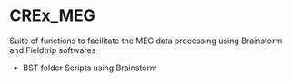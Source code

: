 # CREx_MEG
Suite of functions to facilitate the MEG data processing using Brainstorm and Fieldtrip softwares

* BST folder
Scripts using Brainstorm
